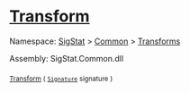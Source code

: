 # [Transform](./EndpointExtraction-100663588.md)

Namespace: [SigStat]() > [Common](./../../README.md) > [Transforms](./../README.md)

Assembly: SigStat.Common.dll

<sub>[Transform](./EndpointExtraction-100663588.md) ( [`Signature`](./../../Signature.md) signature )</sub>&nbsp;&nbsp;&nbsp;&nbsp;&nbsp;&nbsp;&nbsp;&nbsp;&nbsp;<sub></sub>
